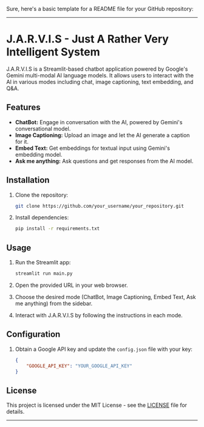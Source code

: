 Sure, here's a basic template for a README file for your GitHub repository:

---

# J.A.R.V.I.S - Just A Rather Very Intelligent System

J.A.R.V.I.S is a Streamlit-based chatbot application powered by Google's Gemini multi-modal AI language models. It allows users to interact with the AI in various modes including chat, image captioning, text embedding, and Q&A.

## Features

- **ChatBot:** Engage in conversation with the AI, powered by Gemini's conversational model.
- **Image Captioning:** Upload an image and let the AI generate a caption for it.
- **Embed Text:** Get embeddings for textual input using Gemini's embedding model.
- **Ask me anything:** Ask questions and get responses from the AI model.

## Installation

1. Clone the repository:

   ```bash
   git clone https://github.com/your_username/your_repository.git
   ```

2. Install dependencies:

   ```bash
   pip install -r requirements.txt
   ```

## Usage

1. Run the Streamlit app:

   ```bash
   streamlit run main.py
   ```

2. Open the provided URL in your web browser.

3. Choose the desired mode (ChatBot, Image Captioning, Embed Text, Ask me anything) from the sidebar.

4. Interact with J.A.R.V.I.S by following the instructions in each mode.

## Configuration

1. Obtain a Google API key and update the `config.json` file with your key:

   ```json
   {
       "GOOGLE_API_KEY": "YOUR_GOOGLE_API_KEY"
   }
   ```


## License

This project is licensed under the MIT License - see the [LICENSE](LICENSE) file for details.

---
